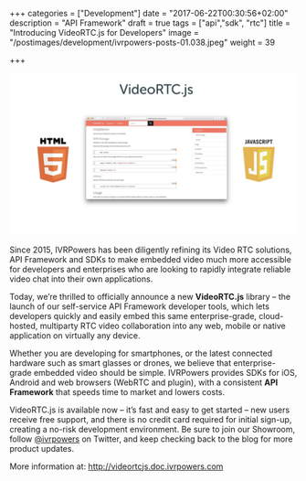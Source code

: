 +++
categories = ["Development"]
date = "2017-06-22T00:30:56+02:00"
description = "API Framework"
draft = true
tags = ["api","sdk", "rtc"]
title = "Introducing VideoRTC.js for Developers"
image = "/postimages/development/ivrpowers-posts-01.038.jpeg"
weight = 39

+++

![VideoRTC.js](/postimages/development/ivrpowers-posts-01.039.jpeg)

Since 2015, IVRPowers has been diligently refining its Video RTC solutions, API Framework and SDKs to make embedded video much more accessible for developers and enterprises who are looking to rapidly integrate reliable video chat into their own applications.

Today, we’re thrilled to officially announce a new **VideoRTC.js** library – the launch of our self-service API Framework developer tools, which lets developers quickly and easily embed this same enterprise-grade, cloud-hosted, multiparty RTC video collaboration into any web, mobile or native application on virtually any device.

Whether you are developing for smartphones, or the latest connected hardware such as smart glasses or drones, we believe that enterprise-grade embedded video should be simple. IVRPowers provides SDKs for iOS, Android and web browsers (WebRTC and plugin), with a consistent **API Framework** that speeds time to market and lowers costs.

VideoRTC.js is available now – it’s fast and easy to get started – new users receive free support, and there is no credit card required for initial sign-up, creating a no-risk development environment. Be sure to join our Showroom, follow [@ivrpowers](https://twitter.com/ivrpowers) on Twitter, and keep checking back to the blog for more product updates.

More information at: http://videortcjs.doc.ivrpowers.com  

